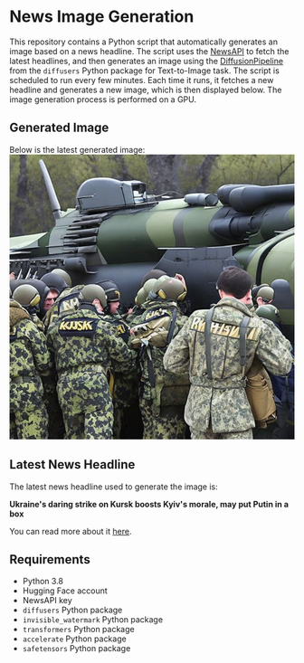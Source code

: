# News Image Generation
This repository contains a Python script that automatically generates an image based on a news headline. The script uses the [NewsAPI](https://newsapi.org/) to fetch the latest headlines, and then generates an image using the [DiffusionPipeline](https://github.com/huggingface/diffusers) from the `diffusers` Python package for Text-to-Image task.
The script is scheduled to run every few minutes. Each time it runs, it fetches a new headline and generates a new image, which is then displayed below. The image generation process is performed on a GPU.

## Generated Image
Below is the latest generated image:
![Generated Image](image.png)

## Latest News Headline
The latest news headline used to generate the image is:

**Ukraine's daring strike on Kursk boosts Kyiv's morale, may put Putin in a box**

You can read more about it [here](https://news.google.com/rss/articles/CBMinwFBVV95cUxQeWlvRnktWjFpYldVaW83N2drRXpHZ01SaXRzS2RGUm9VeTloUVdFQmdQVlVfTFFNS2tKLW9ORkpMMnowRm8xVXg3OXRuSV83TVg4bVFRZ3ctTGh6NkxySWVCRWxsQXBKaThYT19jeUpWVXo2b1BNRnM1TkV5T0lwUHM1Qms3TncwWnJrMVc5V3FJOWtId0RmNTNNYTF5UVE?oc=5).

## Requirements
- Python 3.8
- Hugging Face account
- NewsAPI key
- `diffusers` Python package
- `invisible_watermark` Python package
- `transformers` Python package
- `accelerate` Python package
- `safetensors` Python package
